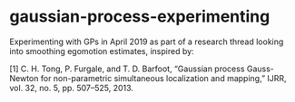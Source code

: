 # gaussian-process-experimenting
Experimenting with GPs in April 2019 as part of a research thread looking into smoothing egomotion estimates, inspired by:

[1] C. H. Tong, P. Furgale, and T. D. Barfoot, “Gaussian process Gauss-Newton for non-parametric simultaneous localization and mapping,” IJRR, vol. 32, no. 5, pp. 507–525, 2013.
